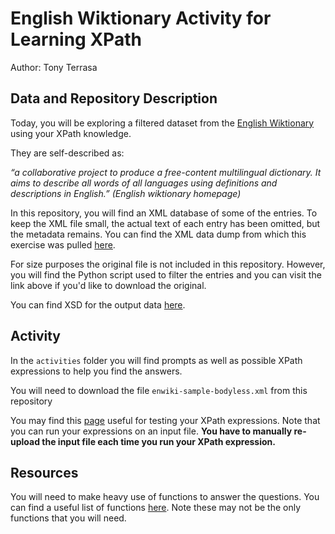 # English Wiktionary Activity for Learning XPath

Author: Tony Terrasa


## Data and Repository Description

Today, you will be exploring a filtered dataset from the [English Wiktionary](https://en.wiktionary.org/wiki/Wiktionary:Main_Page) using your XPath knowledge. 

They are self-described as:

_“a collaborative project to produce a free-content multilingual dictionary. It aims to describe all words of all languages using definitions and descriptions in English.” (English wiktionary homepage)_

In this repository, you will find an XML database of some of the entries. To keep the XML file small, the actual text of each entry has been omitted, but the metadata remains. You can find the XML data dump from which this exercise was pulled [here](https://dumps.wikimedia.your.org/enwiktionary/20220220/). 

For size purposes the original file is not included in this repository. However, you will find the Python script used to filter the entries and you can visit the link above if you'd like to download the original. 

You can find XSD for the output data [here](https://www.mediawiki.org/xml/export-0.10.xsd).


## Activity


In the `activities` folder you will find prompts as well as possible XPath expressions to help you find the answers.

You will need to download the file `enwiki-sample-bodyless.xml` from this repository

You may find this [page](https://www.freeformatter.com/xpath-tester.html#ad-output) useful for testing your XPath expressions. Note that you can run your expressions on an input file. **You have to manually re-upload the input file each time you run your XPath expression.**





## Resources

You will need to make heavy use of functions to answer the questions.  You can find a useful list of functions [here](https://www.ibm.com/docs/en/idr/11.3.3?topic=functions-xpath). Note these may not be the only functions that you will need.

